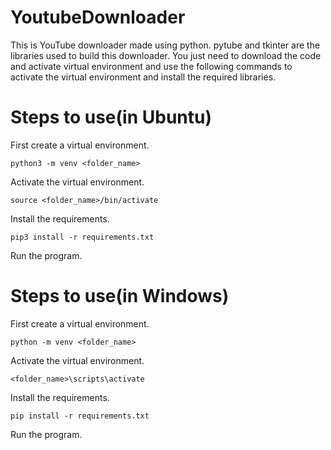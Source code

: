 # YoutubeDownloader
This is YouTube downloader made using python. pytube and tkinter are the libraries used to build this downloader. You just need to download the code and activate virtual environment and use the following commands to activate the virtual environment and install the required libraries.


# Steps to use(in Ubuntu)
First create a virtual environment.
````
python3 -m venv <folder_name>
````
Activate the virtual environment.
````
source <folder_name>/bin/activate
````
Install the requirements.
````
pip3 install -r requirements.txt
````
Run the program.
 
# Steps to use(in Windows)
First create a virtual environment.
````
python -m venv <folder_name>
````
Activate the virtual environment.
````
<folder_name>\scripts\activate
````
Install the requirements.
````
pip install -r requirements.txt
````
Run the program.
 